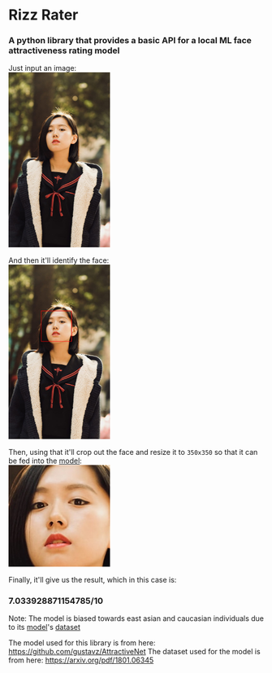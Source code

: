 # Rizz Rater
### A python library that provides a basic API for a local ML face attractiveness rating model 

Just input an image: <br/>
<img src="b.jpg" width="200" />

And then it'll identify the face: <br/>
<img src="detected.jpg" width="200" />

Then, using that it'll crop out the face and resize it to `350x350` so that it can be fed into the [model](https://github.com/gustavz/AttractiveNet): <br/>
<img src="face.jpg" width="200" />

Finally, it'll give us the result, which in this case is:
### 7.033928871154785/10
Note: The model is biased towards east asian and caucasian individuals due to its [model](https://github.com/gustavz/AttractiveNet)'s [dataset](https://arxiv.org/pdf/1801.06345)

The model used for this library is from here: https://github.com/gustavz/AttractiveNet
The dataset used for the model is from here: https://arxiv.org/pdf/1801.06345

